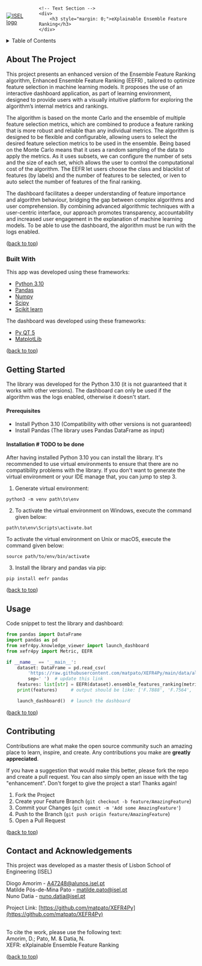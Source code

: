 <div id="top"></div>
<!--
*** Thanks for checking out the Best-README-Template. If you have a suggestion
*** that would make this better, please fork the repo and create a pull request
*** or simply open an issue with the tag "enhancement".
*** Don't forget to give the project a star!
*** Thanks again! Now go create something AMAZING! :D
-->



<!-- PROJECT SHIELDS -->
<!--
*** I'm using markdown "reference style" links for readability.
*** Reference links are enclosed in brackets [ ] instead of parentheses ( ).
*** See the bottom of this document for the declaration of the reference variables
*** for contributors-url, forks-url, etc. This is an optional, concise syntax you may use.
*** https://www.markdownguide.org/basic-syntax/#reference-style-links
-->



<!-- PROJECT LOGO -->
<br />
<div style="display: flex; align-items: center; justify-content: flex-start;">
    <!-- Image Section -->
    <div style="margin-right: 20px;">
        <a href="https://isel.pt" target="_blank">
            <img src="https://www.isel.pt/sites/default/files/SCI/Identidade/logo_ISEL_simplificado_cor.png" alt="ISEL logo" style="max-width: 150px;">
        </a>
    </div>

    <!-- Text Section -->
    <div>
        <h3 style="margin: 0;">eXplainable Ensemble Feature Ranking</h3>
    </div>
</div>



<!-- TABLE OF CONTENTS -->
<details>
    <summary>Table of Contents</summary>
    <ol>
    <li>
        <a href="#about-the-project">About The Project</a>
        <ul>
            <li><a href="#built-with">Built With</a></li>
        </ul>
    </li>
    <li>
        <a href="#getting-started">Getting Started</a>
        <ul>
            <li><a href="#Prerequisites">Prerequisites</a></li>
            <li><a href="#Installation">Installation</a></li>
        </ul>
    </li>
    <li><a href="#usage">Usage</a></li>
    <li><a href="#contributing">Contributing</a></li>
    <li><a href="#contact-and-acknowledgements">Contact and Acknowledgements</a></li>
  </ol>
</details>



<!-- ABOUT THE PROJECT -->
## About The Project

[//]: # (<img src="images/screenshot.png" alt="Logo">)

This project presents an enhanced version of the Ensemble Feature Ranking algorithm, Enhanced Ensemble Feature Ranking
(EEFR) , tailored to optimize feature selection in machine learning models. It proposes the use of an interactive 
dashboard application, as part of learning environment, designed to provide users with a visually intuitive platform 
for exploring the algorithm’s internal metrics and rankings.

The algorithm is based on the monte Carlo and the ensemble of multiple feature selection metrics, which are combined to 
produce a feature ranking that is more robust and reliable than any individual metrics. The algorithm is designed to be 
flexible and configurable, allowing users to select the desired feature selection  metrics to be used in the ensemble. 
Being based on the Monte Carlo means that it uses a random sampling of the data to apply the metrics. As it uses subsets,
we can configure the number of sets and the size of each set, which allows the user to control the computational cost of
the algorithm. The EEFR let users choose the class and blacklist of features (by labels) and the number of features to 
be selected, or iven to auto select the number of features of the final ranking.

The dashboard facilitates a deeper understanding of feature importance and algorithm behaviour, bridging the gap between
complex algorithms and user comprehension. By combining advanced algorithmic techniques with a user-centric interface, 
our approach promotes transparency, accountability and increased user engagement in the explanation of machine learning 
models. To be able to use the dashboard, the algorithm must be run with the logs enabled.

<!-- TODO insert project description here -->
<p >(<a href="#top">back to top</a>)</p>



### Built With

This app was developed using these frameworks:

* [Python 3.10](https://www.python.org/)
* [Pandas](https://pandas.pydata.org/)
* [Numpy](https://numpy.org/)
* [Scipy](https://scipy.org/)
* [Scikit learn](https://www.rabbitmq.com/)

The dashboard was developed using these frameworks:
* [Py QT 5](https://www.qt.io/)
* [MatplotLib](https://matplotlib.org/)

<p>(<a href="#top">back to top</a>)</p>



<!-- GETTING STARTED -->
## Getting Started

The library was developed for the Python 3.10 (it is not guaranteed that it works with other versions).
The dashboard can only be used if the algorithm was the logs enabled, otherwise it doesn't start.

#### Prerequisites

* Install Python 3.10 (Compatibility with other versions is not guaranteed)
* Install Pandas (The library uses Pandas DataFrame as input)

#### Installation # TODO to be done

After having installed Python 3.10 you can install the library. It's recommended to use virtual environments to ensure 
that there are no compatibility problems with the library. If you don't want to generate the virtual environment or your 
IDE manage that, you can jump to step 3.  

1. Generate virtual environment:
```shell
python3 -m venv path\to\env
```
2. To activate the virtual environment on Windows, execute the command given below:
```shell
path\to\env\Scripts\activate.bat
```
To activate the virtual environment on Unix or macOS, execute the command given below:
```shell
source path/to/env/bin/activate
```

3. Install the library and pandas via pip:
```shell
pip install eefr pandas
```


<p>(<a href="#top">back to top</a>)</p>



<!-- USAGE EXAMPLES -->
## Usage

Code snippet to test the library and dashboard:

```python
from pandas import DataFrame
import pandas as pd
from xefr4py.knowledge_viewer import launch_dashboard
from xefr4py import Metric, EEFR

if __name__ == '__main__':
    dataset: DataFrame = pd.read_csv(
        'https://raw.githubusercontent.com/matpato/XEFR4Py/main/data/allDataArceneTrain.txt',
        sep=' ')  # update this link
    features: list[str] = EEFR(dataset).ensemble_features_ranking(metrics=[Metric.CHI_SQUARED])
    print(features)     # output should be like: ['F.7888', 'F.7564', 'F.3986', 'F.8051', 'F.158', 'F.1455', ...]

    launch_dashboard()  # launch the dashboard
```

<p>(<a href="#top">back to top</a>)</p>



<!-- CONTRIBUTING -->
## Contributing

Contributions are what make the open source community such an amazing place to learn, inspire, and create. Any contributions you make are **greatly appreciated**.

If you have a suggestion that would make this better, please fork the repo and create a pull request. You can also simply open an issue with the tag "enhancement".
Don't forget to give the project a star! Thanks again!

1. Fork the Project
2. Create your Feature Branch (`git checkout -b feature/AmazingFeature`)
3. Commit your Changes (`git commit -m 'Add some AmazingFeature'`)
4. Push to the Branch (`git push origin feature/AmazingFeature`)
5. Open a Pull Request

<p>(<a href="#top">back to top</a>)</p>



<!-- CONTACT -->
## Contact and Acknowledgements

This project was developed as a master thesis of Lisbon School of Engineering (ISEL)

Diogo Amorim - A47248@alunos.isel.pt</br>
Matilde Pós-de-Mina Pato - matilde.pato@isel.pt</br>
Nuno Datia - nuno.datia@isel.pt</br>

Project Link: [https://github.com/matpato/XEFR4Py](https://github.com/matpato/XEFR4Py)

</br>To cite the work, please use the following text:</br>
Amorim, D.; Pato, M. & Datia, N.</br>
XEFR: eXplainable Ensemble Feature Ranking </br>


<p>(<a href="#top">back to top</a>)</p>





<!-- MARKDOWN LINKS & IMAGES -->
<!-- https://www.markdownguide.org/basic-syntax/#reference-style-links -->
[contributors-shield]: https://img.shields.io/github/contributors/othneildrew/Best-README-Template.svg?style=for-the-badge
[contributors-url]: https://github.com/othneildrew/Best-README-Template/graphs/contributors
[forks-shield]: https://img.shields.io/github/forks/othneildrew/Best-README-Template.svg?style=for-the-badge
[forks-url]: https://github.com/othneildrew/Best-README-Template/network/members
[stars-shield]: https://img.shields.io/github/stars/othneildrew/Best-README-Template.svg?style=for-the-badge
[stars-url]: https://github.com/othneildrew/Best-README-Template/stargazers
[issues-shield]: https://img.shields.io/github/issues/othneildrew/Best-README-Template.svg?style=for-the-badge
[issues-url]: https://github.com/othneildrew/Best-README-Template/issues
[license-shield]: https://img.shields.io/github/license/othneildrew/Best-README-Template.svg?style=for-the-badge
[license-url]: https://github.com/othneildrew/Best-README-Template/blob/master/LICENSE.txt
[linkedin-shield]: https://img.shields.io/badge/-LinkedIn-black.svg?style=for-the-badge&logo=linkedin&colorB=555
[linkedin-url]: https://linkedin.com/in/othneildrew

[//]: # ([product-screenshot]: images/screenshot.png)